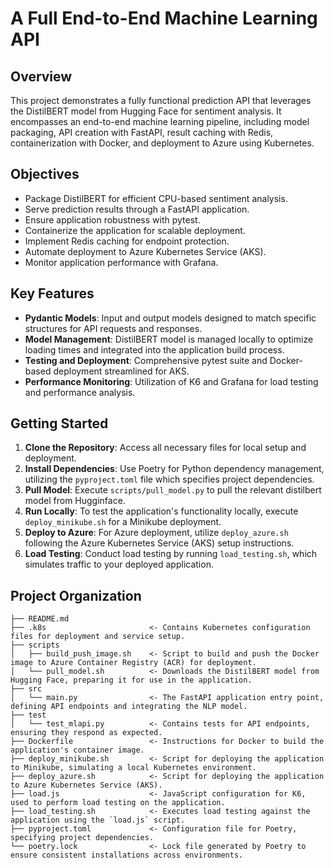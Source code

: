 # A Full End-to-End Machine Learning API

## Overview

This project demonstrates a fully functional prediction API that leverages the DistilBERT model from Hugging Face for sentiment analysis. It encompasses an end-to-end machine learning pipeline, including model packaging, API creation with FastAPI, result caching with Redis, containerization with Docker, and deployment to Azure using Kubernetes.

## Objectives

- Package DistilBERT for efficient CPU-based sentiment analysis.
- Serve prediction results through a FastAPI application.
- Ensure application robustness with pytest.
- Containerize the application for scalable deployment.
- Implement Redis caching for endpoint protection.
- Automate deployment to Azure Kubernetes Service (AKS).
- Monitor application performance with Grafana.

## Key Features

- **Pydantic Models**: Input and output models designed to match specific structures for API requests and responses.
- **Model Management**: DistilBERT model is managed locally to optimize loading times and integrated into the application build process.
- **Testing and Deployment**: Comprehensive pytest suite and Docker-based deployment streamlined for AKS.
- **Performance Monitoring**: Utilization of K6 and Grafana for load testing and performance analysis.

## Getting Started

1. **Clone the Repository**: Access all necessary files for local setup and deployment.
2. **Install Dependencies**: Use Poetry for Python dependency management, utilizing the `pyproject.toml` file which specifies project dependencies.
3. **Pull Model**: Execute `scripts/pull_model.py` to pull the relevant distilbert model from Hugginface.
4. **Run Locally**: To test the application's functionality locally, execute `deploy_minikube.sh` for a Minikube deployment.
5. **Deploy to Azure**: For Azure deployment, utilize `deploy_azure.sh` following the Azure Kubernetes Service (AKS) setup instructions.
6. **Load Testing**: Conduct load testing by running `load_testing.sh`, which simulates traffic to your deployed application.

## Project Organization

    ├── README.md                  
    ├── .k8s                       <- Contains Kubernetes configuration files for deployment and service setup.
    ├── scripts                                                       
    │   ├── build_push_image.sh    <- Script to build and push the Docker image to Azure Container Registry (ACR) for deployment.
    │   └── pull_model.sh          <- Downloads the DistilBERT model from Hugging Face, preparing it for use in the application.
    ├── src                                                           
    │   └── main.py                <- The FastAPI application entry point, defining API endpoints and integrating the NLP model.
    ├── test                                                          
    │   └── test_mlapi.py          <- Contains tests for API endpoints, ensuring they respond as expected.
    ├── Dockerfile                 <- Instructions for Docker to build the application's container image.
    ├── deploy_minikube.sh         <- Script for deploying the application to Minikube, simulating a local Kubernetes environment.
    ├── deploy_azure.sh            <- Script for deploying the application to Azure Kubernetes Service (AKS).
    ├── load.js                    <- JavaScript configuration for K6, used to perform load testing on the application.
    ├── load_testing.sh            <- Executes load testing against the application using the `load.js` script.
    ├── pyproject.toml             <- Configuration file for Poetry, specifying project dependencies.
    └── poetry.lock                <- Lock file generated by Poetry to ensure consistent installations across environments.
